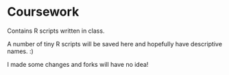 # Coursework
Contains R scripts written in class.

A number of tiny R scripts will be saved here and hopefully have descriptive names. :)

I made some changes and forks will have no idea!
